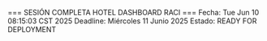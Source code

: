 === SESIÓN COMPLETA HOTEL DASHBOARD RACI ===
Fecha: Tue Jun 10 08:15:03 CST 2025
Deadline: Miércoles 11 Junio 2025
Estado: READY FOR DEPLOYMENT
